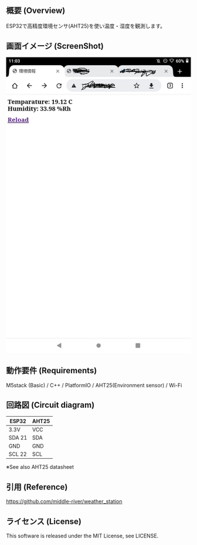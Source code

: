 # 

## 概要 (Overview)

ESP32で高精度環境センサ(AHT25)を使い温度・湿度を観測します。

## 画面イメージ (ScreenShot)

<img src="img.jpeg">

## 動作要件 (Requirements)

M5stack (Basic) / C++ / PlatformIO / AHT25(Environment sensor) / Wi-Fi

## 回路図 (Circuit diagram)

|ESP32|AHT25|
|---|---|
|3.3V|VCC|
|SDA 21|SDA|
|GND|GND|
|SCL 22|SCL|

※See also AHT25 datasheet

## 引用 (Reference)

https://github.com/middle-river/weather_station

## ライセンス (License)

This software is released under the MIT License, see LICENSE.